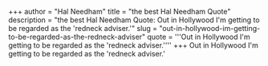 +++
author = "Hal Needham"
title = "the best Hal Needham Quote"
description = "the best Hal Needham Quote: Out in Hollywood I'm getting to be regarded as the 'redneck adviser.'"
slug = "out-in-hollywood-im-getting-to-be-regarded-as-the-redneck-adviser"
quote = '''Out in Hollywood I'm getting to be regarded as the 'redneck adviser.''''
+++
Out in Hollywood I'm getting to be regarded as the 'redneck adviser.'
